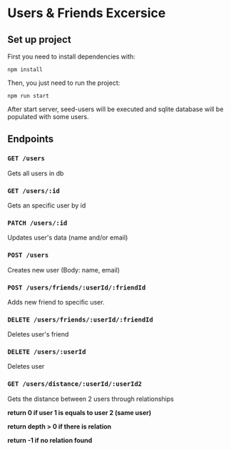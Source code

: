 # Users & Friends Excersice

## Set up project

First you need to install dependencies with:

`npm install`

Then, you just need to run the project:

`npm run start`

After start server, seed-users will be executed and sqlite database will be populated with some users.

## Endpoints

### `GET /users`
Gets all users in db

### `GET /users/:id` 
Gets an specific user by id

### `PATCH /users/:id`
Updates user's data (name and/or email)

### `POST /users`
Creates new user (Body: name, email)

### `POST /users/friends/:userId/:friendId`
Adds new friend to specific user.

### `DELETE /users/friends/:userId/:friendId`
Deletes user's friend

### `DELETE /users/:userId`
Deletes user

### `GET /users/distance/:userId/:userId2`
Gets the distance between 2 users through relationships

**return 0 if user 1 is equals to user 2 (same user)**

**return depth > 0 if there is relation**

**return -1 if no relation found**

